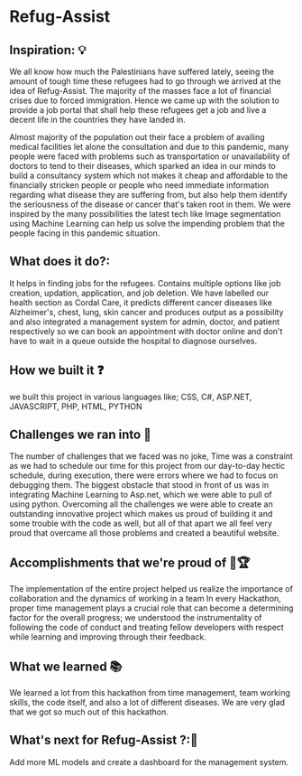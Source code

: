 # Refug-Assist
## Inspiration: 💡
We all know how much the Palestinians have suffered lately, seeing the amount of tough time these refugees had to go through we arrived at the idea of Refug-Assist. The majority of the masses face a lot of financial crises due to forced immigration. Hence we came up with the solution to provide a job portal that shall help these refugees get a job and live a decent life in the countries they have landed in.

Almost majority of the population out their face a problem of availing medical facilities let alone the consultation and due to this pandemic, many people were faced with problems such as transportation or unavailability of doctors to tend to their diseases, which sparked an idea in our minds to build a consultancy system which not makes it cheap and affordable to the financially stricken people or people who need immediate information regarding what disease they are suffering from, but also help them identify the seriousness of the disease or cancer that's taken root in them. We were inspired by the many possibilities the latest tech like Image segmentation using Machine Learning can help us solve the impending problem that the people facing in this pandemic situation.

## What does it do?:
 It helps in finding jobs for the refugees. Contains multiple options like job creation, updation, application, and job deletion.
We have labelled our health section as Cordal Care, it predicts different cancer diseases like Alzheimer's, chest, lung, skin cancer and produces output as a possibility and also integrated a management system for admin, doctor, and patient respectively so we can book an appointment with doctor online and don't have to wait in a queue outside the hospital to diagnose ourselves.

## How we built it ❓
we built this project in various languages like; CSS, C#, ASP.NET, JAVASCRIPT, PHP, HTML, PYTHON

## Challenges we ran into 🎢
The number of challenges that we faced was no joke, Time was a constraint as we had to schedule our time for this project from our day-to-day hectic schedule, during execution, there were errors where we had to focus on debugging them. The biggest obstacle that stood in front of us was in integrating Machine Learning to Asp.net, which we were able to pull of using python. Overcoming all the challenges we were able to create an outstanding innovative project which makes us proud of building it and some trouble with the code as well, but all of that apart we all feel very proud that overcame all those problems and created a beautiful website.

## Accomplishments that we're proud of 🏅🏆
The implementation of the entire project helped us realize the importance of collaboration and the dynamics of working in a team In every Hackathon, proper time management plays a crucial role that can become a determining factor for the overall progress; we understood the instrumentality of following the code of conduct and treating fellow developers with respect while learning and improving through their feedback.

## What we learned 📚
We learned a lot from this hackathon from time management, team working skills, the code itself, and also a lot of different diseases. We are very glad that we got so much out of this hackathon.

## What's next for Refug-Assist ?:🔭
 Add more ML models and create a dashboard for the management system.
